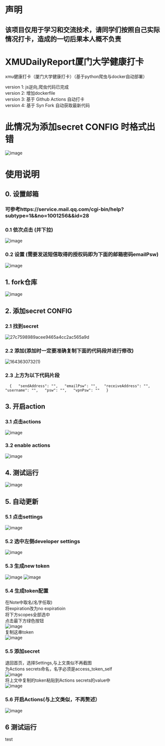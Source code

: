 # 声明    
## 该项目仅用于学习和交流技术，请同学们按照自己实际情况打卡，造成的一切后果本人概不负责  
# XMUDailyReport厦门大学健康打卡
xmu健康打卡（厦门大学健康打卡）（基于python爬虫与docker自动部署）

version 1: js逆向,爬虫代码已完成  
version 2: 增加dockerfile  
version 3: 基于 Github Actions 自动打卡  
version 4: 基于 Syn Fork 自动获取最新代码  

# 此情况为添加secret  CONFIG 时格式出错
![image](https://user-images.githubusercontent.com/68174279/151790352-94bf281a-8a57-454a-af5a-dc037d97ea4d.png)


# 使用说明  
## 0. 设置邮箱  
### 可参考https://service.mail.qq.com/cgi-bin/help?subtype=1&&no=1001256&&id=28  
### 0.1 依次点击  (并下拉)  
![image](https://user-images.githubusercontent.com/68174279/149703183-a94db2e0-0ce9-43f4-a738-b60c5995698d.png)  
### 0.2 设置  (需要发送短信取得的授权码即为下面的邮箱密码emailPsw)
![image](https://user-images.githubusercontent.com/68174279/149703272-ebd284b6-a377-4c7f-9859-90f4819f2a76.png)  

## 1. fork仓库  
![image](https://user-images.githubusercontent.com/68174279/149883079-3944ff23-4cbe-42e6-988e-f0fddc136b42.png)  
## 2. 添加secret  CONFIG  
### 2.1 找到secret  
![27c7598989acee9465a4cc2ac565a9d](https://user-images.githubusercontent.com/68174279/149702401-d6e58fab-7abb-483a-8136-60ef7bc82455.png)  
### 2.2 添加(添加时一定要准确复制下面的代码段并进行修改)  
![1643630732(1)](https://user-images.githubusercontent.com/68174279/151791020-bfc3600c-51b2-4242-9e17-c9181c2ad9c4.png)  

### 2.3 上方为以下代码片段
`  
{  
  "sendAddress": "",  
  "emailPsw": "",  
  "receiveAddress": "",  
  "username": "",  
  "psw": "",  
  "vpnPsw": ""  
}  
`
## 3. 开启action  
### 3.1 点击actions  
![image](https://user-images.githubusercontent.com/68174279/149702479-75bf2b14-36e1-4bbd-a611-f43a262c233d.png)  

### 3.2 enable actions  
![image](https://user-images.githubusercontent.com/68174279/149702683-3621181f-d007-47c1-9bfe-7e9090376c8f.png)

## 4. 测试运行  
![image](https://user-images.githubusercontent.com/68174279/149702965-48cae795-2d47-4db0-8060-fb46b6fe660f.png)

## 5. 自动更新
### 5.1 点击settings
![image](https://user-images.githubusercontent.com/61792863/172390223-dcf2a71c-d3c6-4864-bd9d-ffd1944dfff8.png)

### 5.2 选中左侧developer settings
![image](https://user-images.githubusercontent.com/61792863/172390523-a6dee0ae-c4b2-431c-86b1-d589ae26642a.png)

### 5.3 生成new token
![image](https://user-images.githubusercontent.com/61792863/172390639-72b6fed7-6621-4c6a-bfa6-22cd932fa9cf.png)
![image](https://user-images.githubusercontent.com/61792863/172390721-7c023700-fdea-4eda-b8da-e73771c10364.png)

### 5.4 生成token配置  
在Note中取名(名字任取)  
将expiration改为no expiratioin  
将下方scopes全部选中  
点击最下方绿色按钮  
![image](https://user-images.githubusercontent.com/61792863/172391338-15cd9225-8517-4bbf-b76b-52e416b0c1e7.png)  
复制这串token  
![image](https://user-images.githubusercontent.com/61792863/172395834-96e62bd0-2eea-4f41-8613-b19abfa6d5fa.png)  


### 5.5 添加secret  
退回首页，选择Settings,与上文类似不再截图  
为Actions secrets命名，名字必须是access_token_self  
![image](https://user-images.githubusercontent.com/61792863/172392824-083c5141-3d5b-4ea1-b02a-92dd6dc255c0.png)  
将上文中复制的token粘贴到Actions secrets的value中  
![image](https://user-images.githubusercontent.com/61792863/172393785-3a4b0b25-f808-4cf8-a765-658122d2a7d8.png)  

### 5.6 开启Actions(与上文类似，不再赘述）  
![image](https://user-images.githubusercontent.com/68174279/172399455-bb6f50eb-d2c1-4799-a587-4d792589d12b.png)


## 6 测试运行  



test
